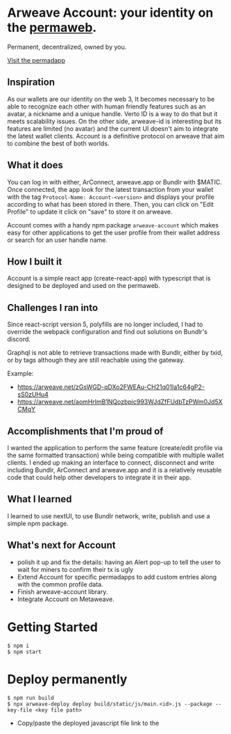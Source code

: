 

# Arweave Account: your identity on the [permaweb](https://arweave.org).

Permanent, decentralized, owned by you.

[Visit the permadapp](https://cewjyyeqlxapf2uv3f2rfmhtxdfsfj6wiqaskx4ewsufl5hi.arweave.net/ESycYJBdwPLqldl_1_ErDzuMsip9ZEAS-VfhLSoVfTo)

## Inspiration

As our wallets are our identity on the web 3, It becomes necessary to be able to recognize each other with human friendly features such as an avatar, a nickname and a unique handle. Verto ID is a way to do that but it meets scalability issues. On the other side, arweave-id is interesting but its features are limited (no avatar) and the current UI doesn't aim to integrate the latest wallet clients.
Account is a definitive protocol on arweave that aim to combine the best of both worlds.

## What it does

You can log in with either, ArConnect, arweave.app or Bundlr with $MATIC. Once connected, the app look for the latest transaction from your wallet with the tag `Protocol-Name: Account-<version>` and displays your profile according to what has been stored in there.
Then, you can click on "Edit Profile" to update it click on "save" to store it on arweave.

Account comes with a handy npm package `arweave-account` which makes easy for other applications to get the user profile from their wallet address or search for an user handle name.

## How I built it

Account is a simple react app (create-react-app) with typescript that is designed to be deployed and used on the permaweb.

## Challenges I ran into

Since react-script version 5, polyfills are no longer included, I had to override the webpack configuration and find out solutions on Bundlr's discord.

Graphql is not able to retrieve transactions made with Bundlr, either by txid, or by tags although they are still reachable using the gateway.

Example:
- https://arweave.net/zGsWGD-qDXo2FWEAu-CH21q01Ia1c64gP2-sS0zUHu4
- https://arweave.net/aomHrlmB1NQozbpic993WJdZfFUdbTzPWm0Jd5XCMqY

## Accomplishments that I'm proud of

I wanted the application to perform the same feature (create/edit profile via the same formatted transaction) while being compatible with multiple wallet clients. I ended up making an interface to connect, disconnect and write including Bundlr, ArConnect and arweave.app and it is a relatively reusable code that could help other developers to integrate it in their app.

## What I learned

I learned to use nextUI, to use Bundlr network, write, publish and use a simple npm package.

## What's next for Account

- polish it up and fix the details: having an Alert pop-up to tell the user to wait for miners to confirm their tx is ugly
- Extend Account for specific permadapps to add custom entries along with the common profile data.
- Finish arweave-account library.
- Integrate Account on Metaweave.

# Getting Started

```
$ npm i
$ npm start
```

# Deploy permanently

```
$ npm run build
$ npx arweave-deploy deploy build/static/js/main.<id>.js --package --key-file <key file path>
```

- Copy/paste the deployed javascript file link to the <script> tag in `/build/index.html`
- In `/build/index.html` move the <script> tag from <head> in <body> at the end

```
$ npx arweave-deploy deploy build/index.html --package --key-file <your key file>
```

Voilà
